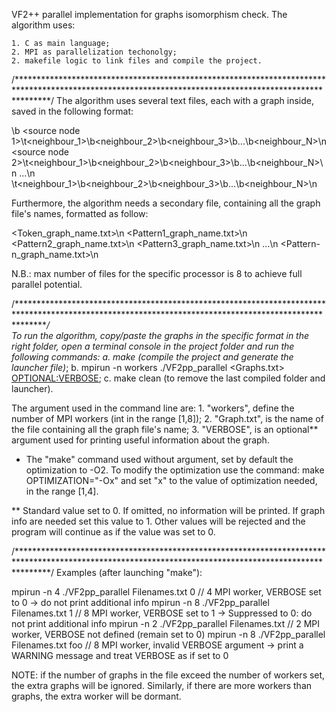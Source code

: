 VF2++ parallel implementation for graphs isomorphism check. The algorithm uses:

	1. C as main language;
	2. MPI as parallelization techonolgy;
	2. makefile logic to link files and compile the project.

/*******************************************************************************************************************************************************/
The algorithm uses several text files, each with a graph inside, saved in the following format:

<number of nodes>\b<total file lines>
<source node 1>\t<neighbour_1>\b<neighbour_2>\b<neighbour_3>\b...\b<neighbour_N>\n
<source node 2>\t<neighbour_1>\b<neighbour_2>\b<neighbour_3>\b...\b<neighbour_N>\n
...\n
<source node N>\t<neighbour_1>\b<neighbour_2>\b<neighbour_3>\b...\b<neighbour_N>\n

Furthermore, the algorithm needs a secondary file, containing all the graph file's names, formatted as follow:

<Token_graph_name.txt>\n
<Pattern1_graph_name.txt>\n
<Pattern2_graph_name.txt>\n
<Pattern3_graph_name.txt>\n
...\n
<Pattern-n_graph_name.txt>\n

N.B.: max number of files for the specific processor is 8 to achieve full parallel potential.


/*******************************************************************************************************************************************************/	
To run the algorithm, copy/paste the graphs in the specific format in the right folder, open a terminal console in
the project folder and run the following commands:
	a. make	(compile the project and generate the launcher file)*;
	b. mpirun -n workers ./VF2pp_parallel <Graphs.txt> <OPTIONAL:VERBOSE>;
	c. make clean (to remove the last compiled folder and launcher).

The argument used in the command line are:
	1. "workers", define the number of MPI workers (int in the range [1,8]);
	2. "Graph.txt", is the name of the file containing all the graph file's name;
	3. "VERBOSE", is an optional** argument used for printing useful information about the graph.
	
* The "make" command used without argument, set by default the optimization to -O2. To modify the optimization use the command:
	make OPTIMIZATION="-Ox"
  and set "x" to the value of optimization needed, in the range [1,4].

** Standard value set to 0. If omitted, no information will be printed. If graph info are needed set this value to 1.
  Other values will be rejected and the program will continue as if the value was set to 0.
  
/*******************************************************************************************************************************************************/
Examples (after launching "make"):

mpirun -n 4 ./VF2pp_parallel Filenames.txt 0	// 4 MPI worker, VERBOSE set to 0 -> do not print additional info
mpirun -n 8 ./VF2pp_parallel Filenames.txt 1	// 8 MPI worker, VERBOSE set to 1 -> Suppressed to 0: do not print additional info
mpirun -n 2 ./VF2pp_parallel Filenames.txt	// 2 MPI worker, VERBOSE not defined (remain set to 0)
mpirun -n 8 ./VF2pp_parallel Filenames.txt foo  // 8 MPI worker, invalid VERBOSE argument -> print a WARNING message and treat VERBOSE as if set to 0

NOTE: if the number of graphs in the file exceed the number of workers set, the extra graphs will be ignored.
Similarly, if there are more workers than graphs, the extra worker will be dormant. 
